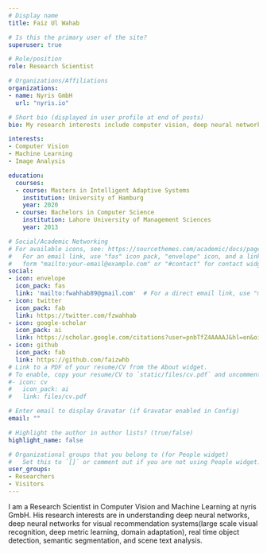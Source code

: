 ```yaml
---
# Display name
title: Faiz Ul Wahab

# Is this the primary user of the site?
superuser: true

# Role/position
role: Research Scientist

# Organizations/Affiliations
organizations:
- name: Nyris GmbH
  url: "nyris.io"

# Short bio (displayed in user profile at end of posts)
bio: My research interests include computer vision, deep neural networks and interpretable models.

interests:
- Computer Vision
- Machine Learning
- Image Analysis

education:
  courses:
  - course: Masters in Intelligent Adaptive Systems
    institution: University of Hamburg
    year: 2020
  - course: Bachelors in Computer Science
    institution: Lahore University of Management Sciences
    year: 2013

# Social/Academic Networking
# For available icons, see: https://sourcethemes.com/academic/docs/page-builder/#icons
#   For an email link, use "fas" icon pack, "envelope" icon, and a link in the
#   form "mailto:your-email@example.com" or "#contact" for contact widget.
social:
- icon: envelope
  icon_pack: fas
  link: 'mailto:fwahhab89@gmail.com'  # For a direct email link, use "mailto:test@example.org".
- icon: twitter
  icon_pack: fab
  link: https://twitter.com/fzwahhab
- icon: google-scholar
  icon_pack: ai
  link: https://scholar.google.com/citations?user=pnbTfZ4AAAAJ&hl=en&oi=ao
- icon: github
  icon_pack: fab
  link: https://github.com/faizwhb
# Link to a PDF of your resume/CV from the About widget.
# To enable, copy your resume/CV to `static/files/cv.pdf` and uncomment the lines below.
#- icon: cv
#   icon_pack: ai
#   link: files/cv.pdf

# Enter email to display Gravatar (if Gravatar enabled in Config)
email: ""

# Highlight the author in author lists? (true/false)
highlight_name: false

# Organizational groups that you belong to (for People widget)
#   Set this to `[]` or comment out if you are not using People widget.
user_groups:
- Researchers
- Visitors
---
```

I am a Research Scientist in Computer Vision and Machine Learning at nyris GmbH. His research interests are in understanding deep neural networks, deep neural networks for visual recommendation systems(large scale visual recognition, deep metric learning, domain adaptation), real time object detection, semantic segmentation, and scene text analysis.
